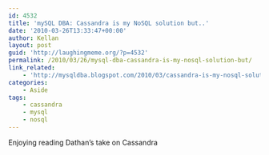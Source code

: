 ```yaml
---
id: 4532
title: 'mySQL DBA: Cassandra is my NoSQL solution but..'
date: '2010-03-26T13:33:47+00:00'
author: Kellan
layout: post
guid: 'http://laughingmeme.org/?p=4532'
permalink: /2010/03/26/mysql-dba-cassandra-is-my-nosql-solution-but/
link_related:
    - 'http://mysqldba.blogspot.com/2010/03/cassandra-is-my-nosql-solution-but.html'
categories:
    - Aside
tags:
    - cassandra
    - mysql
    - nosql
---
```


Enjoying reading Dathan’s take on Cassandra